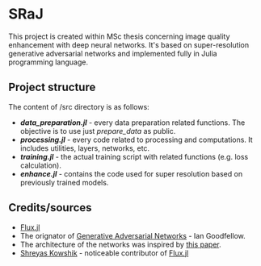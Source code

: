 # SRaJ
This project is created within MSc thesis concerning image quality enhancement with deep neural networks. It's based on super-resolution generative adversarial networks and implemented fully in Julia programming language.

## Project structure
The content of /src directory is as follows:
* ***data_preparation.jl*** - every data preparation related functions. The objective is to use just *prepare_data* as public.
* ***processing.jl*** - every code related to processing and computations. It includes utilities, layers, networks, etc.
* ***training.jl*** - the actual training script with related functions (e.g. loss calculation).
* ***enhance.jl*** - contains the code used for super resolution based on previously trained models.

## Credits/sources
* [Flux.jl](https://arxiv.org/pdf/1811.01457.pdf)
* The orignator of [Generative Adversarial Networks](https://arxiv.org/pdf/1406.2661.pdf) - Ian Goodfellow.
* The architecture of the networks was inspired by [this paper](https://arxiv.org/pdf/1609.04802.pdf).
* [Shreyas Kowshik](https://shreyas-kowshik.github.io/) - noticeable contributor of [Flux.jl](https://fluxml.ai/Flux.jl/stable/)
